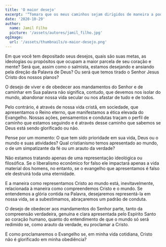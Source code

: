 ```yaml
---
title: 'O maior desejo'
excerpt: '“Tomara que os meus caminhos sejam dirigidos de maneira a poder eu observar os teus estatutos” – Salmos 119.5'
date: '2020-10-29'
author:
  name: Jamil Filho
  picture: '/assets/autores/jamil_filho.jpg'
ogImage:
  url: '/assets/thumbnails/o-maior-desejo.png'
---
```


Em que você tem depositado seus desejos, quais são suas metas, as ideologias ou propósitos que ocupam a maior parcela de seu coração e mente? Será que, assim como o salmista, estamos desejando e ansiando pela direção da Palavra de Deus? Ou será que temos tirado o Senhor Jesus Cristo dos nossos planos?

O desejo de viver e de obedecer aos mandamentos do Senhor e de caminhar em Sua palavra não significa, contudo, que devemos nos isolar do mundo, abandonar nossa vida secular ou nos afastar de tudo e de todos.

Pelo contrário, é através de nossa vida cristã, em sociedade, que apresentamos o Reino eterno, que manifestamos a ética elevada do Evangelho. Nossas ações, pensamentos e condutas traçam o perfil de caminho que estamos seguindo e é através desse caminho que sabemos se Deus está sendo glorificado ou não.

Pense por um momento: O que tem sido prioridade em sua vida, Deus ou o mundo e suas atividades? Qual cristianismo temos apresentado ao mundo, o de um simpatizante da fé ou um arauto da verdade?

Não estamos tratando apenas de uma representação ideológica ou filosófica. Se o liberalismo econômico for falso ele impactará apenas a vida material dos homens, no entanto, se o evangelho que apresentamos é falso ele destruirá toda uma eternidade.

E a maneira como representamos Cristo ao mundo está, inevitavelmente, relacionada à maneira como compreendemos Cristo e o mundo. Se entendemos a glória contida na Palavra, desejaremos representá-la em nossa vida, se a subestimamos, abraçaremos um padrão de conduta.

O desejo de obedecer aos mandamentos do Senhor parte, tanto da compreensão verdadeira, genuína e clara apresentada pelo Espírito Santo ao coração humano, quanto do entendimento de que o mundo só será redimido se, como arauto da verdade, eu proclamar a Cristo.

E como proclamaremos o Evangelho se, em minha vida cotidiana, Cristo não é glorificado em minha obediência?